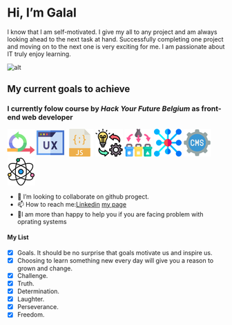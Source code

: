 # Hi, I’m Galal

I know that I am self-motivated. I give my all to any project and am always
looking ahead to the next task at hand. Successfully completing one project and
moving on to the next one is very exciting for me. I am passionate about IT
truly enjoy learning.

![alt](https://github-profile-trophy.vercel.app/?username=ryo-ma&theme=dracula)

## My current goals to achieve

### I currently folow course by _Hack Your Future Belgium_ as front-end web developer

![Agile Development](/student-bios/images/agile.png)
![UX/UI DESIGN](/student-bios/images/ux.png)
![JavaScript](/student-bios/images/javascript.png)
![Behavior, strategy, implementation](/student-bios/images/implementation.png)
![Separation of Concern](/student-bios/images/separation.png)
![Asychronous Programming](/student-bios/images/asyc.png)
![Headless CMS](/student-bios/images/cms.png)
![Component Based Design /React](/student-bios/images/science.png)

- 👯 I’m looking to collaborate on github progect.
- 📫 How to reach
  me:[Linkedin](https://www.linkedin.com/in/galal-koro-1726891a9/)
  [my page](galalkoro.github.io/cv-project/)
- 💁I am more than happy to help you if you are facing problem with oprating
  systems

#### My List

- [x] Goals. It should be no surprise that goals motivate us and inspire us.
- [x] Choosing to learn something new every day will give you a reason to grown
      and change.
- [x] Challenge.
- [x] Truth.
- [x] Determination.
- [x] Laughter.
- [x] Perseverance.
- [x] Freedom.
